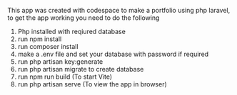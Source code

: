This app was created with codespace to make a portfolio using php laravel, to get the app working you need to do the following

1. Php installed with reqiured database
2. run npm install
3. run composer install
4. make a .env file and set your database with password if required
5. run php artisan key:generate
6. run php artisan migrate to create database
7. run npm run build (To start Vite)
8. run php artisan serve (To view the app in browser)
